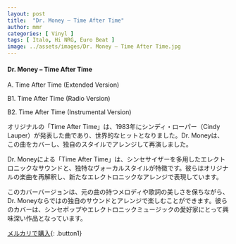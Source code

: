 ```yaml
---
layout: post
title:  "Dr. Money – Time After Time"
author: mmr
categories: [ Vinyl ]
tags: [ Italo, Hi NRG, Euro Beat ]
image: ../assets/images/Dr. Money – Time After Time.jpg
---
```


#### Dr. Money – Time After Time

A. Time After Time (Extended Version)

B1. Time After Time (Radio Version)

B2. Time After Time (Instrumental Version)

オリジナルの「Time After Time」は、1983年にシンディ・ローパー（Cindy Lauper）が発表した曲であり、世界的なヒットとなりました。Dr. Moneyは、この曲をカバーし、独自のスタイルでアレンジして再演しました。

Dr. Moneyによる「Time After Time」は、シンセサイザーを多用したエレクトロニックなサウンドと、独特なヴォーカルスタイルが特徴です。彼らはオリジナルの楽曲を再解釈し、新たなエレクトロニックなアレンジで表現しています。

このカバーバージョンは、元の曲の持つメロディや歌詞の美しさを保ちながら、Dr. Moneyならではの独自のサウンドとアレンジで楽しむことができます。彼らのカバーは、シンセポップやエレクトロニックミュージックの愛好家にとって興味深い作品となっています。


[メルカリで購入](https://jp.mercari.com/item/m70085840431){: .button1}

